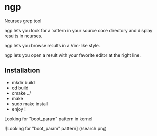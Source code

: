 ngp
===

Ncurses grep tool

ngp lets you look for a pattern in your source code directory and display results in ncurses.

ngp lets you browse results in a Vim-like style.

ngp lets you open a result with your favorite editor at the right line.

Installation
------------

- mkdir build
- cd build
- cmake ../
- make
- sudo make install
- enjoy !

Looking for "boot_param" pattern in kernel

![Looking for "boot_param" pattern] (/search.png)


